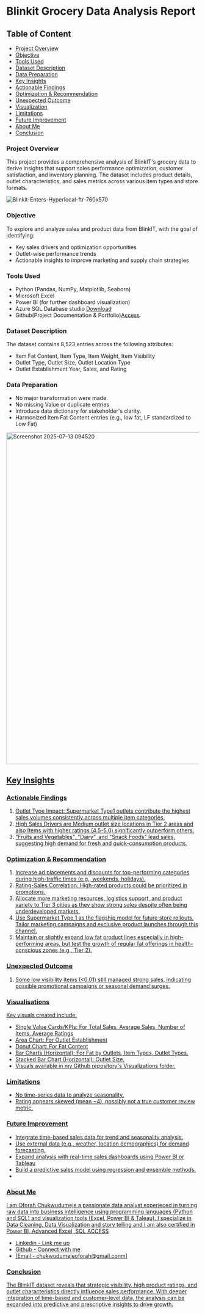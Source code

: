 # Blinkit Grocery Data Analysis Report


## Table of Content
- [Project Overview](#Project-Overview)
- [Objective](#Objective)
- [Tools Used](#Tools-Used)
- [Dataset Description](#Dataset-Description)
- [Data Preparation](#Data-Preparation)
- [Key Insights](#Key-Insights)
- [Actionable Findings](#Actionable-Findings)
- [Optimization & Recommendation](#Opimization-&-Recommendation)
- [Unexpected Outcome](#Unexpected-Outcome)
- [Visualization](#Visualization)
- [Limitations](#Limitations)
- [Future Improvement](#Future-Improvement)
- [About Me](#About-Me)
- [Conclusion](#Conclusion)


### Project Overview
This project provides a comprehensive analysis of BlinkIT's grocery data to derive insights that support sales performance optimization, customer satisfaction, and inventory planning. The dataset includes product details, outlet characteristics, and sales metrics across various item types and store formats.

![Blinkit-Enters-Hyperlocal-ftr-760x570](https://github.com/user-attachments/assets/64259773-5382-442e-a7b0-34764b2f1bef)


### Objective
To explore and analyze sales and product data from BlinkIT, with the goal of identifying:
- Key sales drivers and optimization opportunities
- Outlet-wise performance trends
- Actionable insights to improve marketing and supply chain strategies

### Tools Used
- Python (Pandas, NumPy, Matplotlib, Seaborn)
- Microsoft Excel
- Power BI (for further dashboard visualization)
- Azure SQL Database studio [Download](https://learn.microsoft.com/en-us/azure-data-studio/download-azure-data-studio?tabs=win-install%2Cwin-user-install%2Credhat-install%2Cwindows-uninstall%2Credhat-uninstall)
- Github(Project Documentation & Portfolio)[Access](https://github.com/)


### Dataset Description
The dataset contains 8,523 entries across the following attributes:
- Item Fat Content, Item Type, Item Weight, Item Visibility
- Outlet Type, Outlet Size, Outlet Location Type
- Outlet Establishment Year, Sales, and Rating


### Data Preparation
- No major transformation were made.
- No missing Value or duplicate entries
- Introduce data dictionary for stakeholder's clarity.
- Harmonized Item Fat Content entries (e.g., low fat, LF standardized to Low Fat)
  
<img width="1659" height="869" alt="Screenshot 2025-07-13 094520" src="https://github.com/user-attachments/assets/c0e9df28-008a-449b-b9d8-4e11221a2f9b" />


## <u>Key Insights<u>

### Actionable Findings
1. Outlet Type Impact: Supermarket Type1 outlets contribute the highest sales volumes consistently across multiple item categories.
2. High Sales Drivers are Medium outlet size locations in Tier 2 areas and also Items with higher ratings (4.5–5.0) significantly outperform others.
3. "Fruits and Vegetables", "Dairy", and "Snack Foods" lead sales, suggesting high demand for fresh and quick-consumption products.

### Optimization & Recommendation
1. Increase ad placements and discounts for top-performing categories during high-traffic times (e.g., weekends, holidays).
2. Rating-Sales Correlation: High-rated products could be prioritized in promotions.
3. Allocate more marketing resources, logistics support, and product variety to Tier 3 cities as they show strong sales despite often being underdeveloped markets.
4. Use Supermarket Type 1 as the flagship model for future store rollouts. Tailor marketing campaigns and exclusive product launches through this channel.
5. Maintain or slightly expand low fat product lines especially in high-performing areas, but test the growth of regular fat offerings in health-conscious zones (e.g., Tier 2).

### Unexpected Outcome
1. Some low visibility items (<0.01) still managed strong sales, indicating possible promotional campaigns or seasonal demand surges.


### Visualisations
Key visuals created include:
- Single Value Cards/KPIs: For Total Sales, Average Sales, Number of Items, Average Ratings
- Area Chart: For Outlet Establishment
- Donut Chart: For Fat Content
- Bar Charts (Horizontal): For Fat by Outlets, Item Types, Outlet Types.
- Stacked Bar Chart (Horizontal): Outlet Size.
- Visuals available in my Github repository's Visualizations folder.


### Limitations
- No time-series data to analyze seasonality.
- Rating appears skewed (mean ~4), possibly not a true customer review metric.
  

### Future Improvement
- Integrate time-based sales data for trend and seasonality analysis.
- Use external data (e.g., weather, location demographics) for demand forecasting.
- Expand analysis with real-time sales dashboards using Power BI or Tableau
- Build a predictive sales model using regression and ensemble methods.
- 

### About Me 
I am Oforah Chukwudumeje a  passionate data analyst experieced in turning raw data into business intelligence using programming languages (Python and SQL) and visualization tools (Excel, Power BI & Taleau). I specialize in Data Cleaning, Data Visualization and story telling and I am also certified in Power BI, Advanced Excel, SQL [ACCESS](https://1drv.ms/f/c/dda1fced96c7fa03/Er93RtX479RDgV6BSIuKDFQBzyjDgV_RzQmG0dnH043QxA?e=vyuuLO)

- [Linkedin - Link me up](https://www.linkedin.com/in/oforah/)
- [Github - Connect with me](https://github.com/oforah007)
- [Email - chukwudumejeoforah@gmail.conm]


### Conclusion
The BlinkIT dataset reveals that strategic visibility, high product ratings, and outlet characteristics directly influence sales performance. With deeper integration of time-based and customer-level data, the analysis can be expanded into predictive and prescriptive insights to drive growth.
